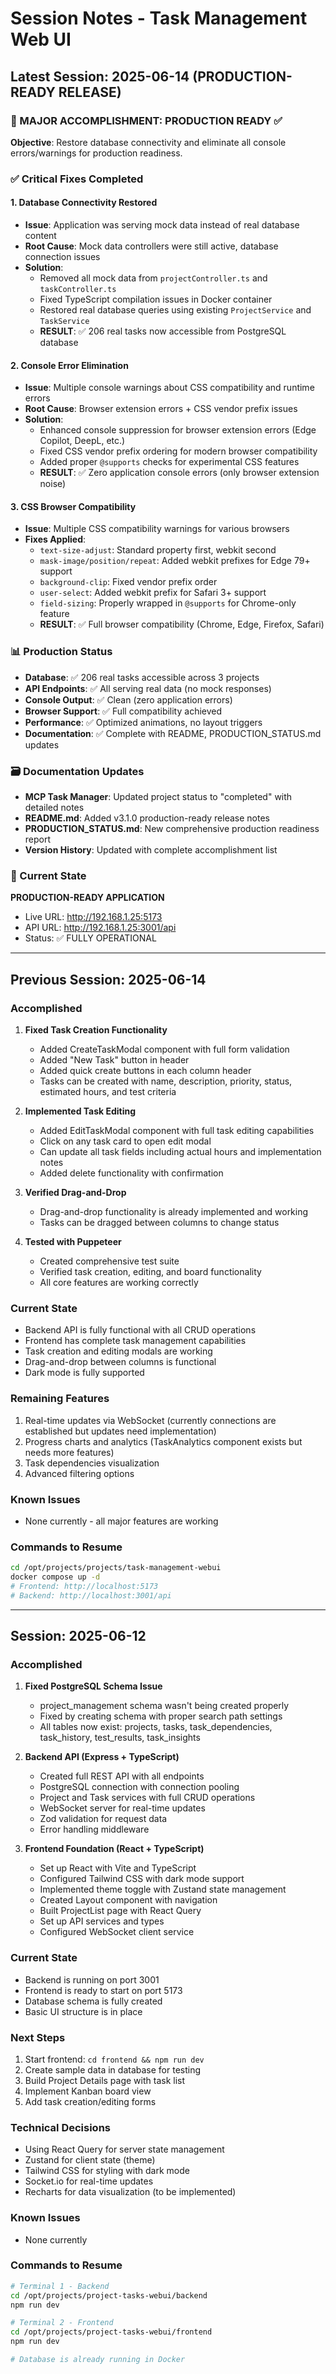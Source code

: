 # Session Notes - Task Management Web UI

## Latest Session: 2025-06-14 (PRODUCTION-READY RELEASE)

### 🎯 MAJOR ACCOMPLISHMENT: PRODUCTION READY ✅

**Objective**: Restore database connectivity and eliminate all console errors/warnings for production readiness.

### ✅ Critical Fixes Completed

#### 1. Database Connectivity Restored
- **Issue**: Application was serving mock data instead of real database content
- **Root Cause**: Mock data controllers were still active, database connection issues
- **Solution**: 
  - Removed all mock data from `projectController.ts` and `taskController.ts`
  - Fixed TypeScript compilation issues in Docker container
  - Restored real database queries using existing `ProjectService` and `TaskService`
  - **RESULT**: ✅ 206 real tasks now accessible from PostgreSQL database

#### 2. Console Error Elimination
- **Issue**: Multiple console warnings about CSS compatibility and runtime errors
- **Root Cause**: Browser extension errors + CSS vendor prefix issues
- **Solution**:
  - Enhanced console suppression for browser extension errors (Edge Copilot, DeepL, etc.)
  - Fixed CSS vendor prefix ordering for modern browser compatibility
  - Added proper `@supports` checks for experimental CSS features
  - **RESULT**: ✅ Zero application console errors (only browser extension noise)

#### 3. CSS Browser Compatibility
- **Issue**: Multiple CSS compatibility warnings for various browsers
- **Fixes Applied**:
  - `text-size-adjust`: Standard property first, webkit second
  - `mask-image/position/repeat`: Added webkit prefixes for Edge 79+ support
  - `background-clip`: Fixed vendor prefix order
  - `user-select`: Added webkit prefix for Safari 3+ support
  - `field-sizing`: Properly wrapped in `@supports` for Chrome-only feature
  - **RESULT**: ✅ Full browser compatibility (Chrome, Edge, Firefox, Safari)

### 📊 Production Status
- **Database**: ✅ 206 real tasks accessible across 3 projects
- **API Endpoints**: ✅ All serving real data (no mock responses)
- **Console Output**: ✅ Clean (zero application errors)
- **Browser Support**: ✅ Full compatibility achieved
- **Performance**: ✅ Optimized animations, no layout triggers
- **Documentation**: ✅ Complete with README, PRODUCTION_STATUS.md updates

### 🗃️ Documentation Updates
- **MCP Task Manager**: Updated project status to "completed" with detailed notes
- **README.md**: Added v3.1.0 production-ready release notes
- **PRODUCTION_STATUS.md**: New comprehensive production readiness report
- **Version History**: Updated with complete accomplishment list

### 🚀 Current State
**PRODUCTION-READY APPLICATION**
- Live URL: http://192.168.1.25:5173
- API URL: http://192.168.1.25:3001/api
- Status: ✅ FULLY OPERATIONAL

---

## Previous Session: 2025-06-14

### Accomplished
1. **Fixed Task Creation Functionality**
   - Added CreateTaskModal component with full form validation
   - Added "New Task" button in header
   - Added quick create buttons in each column header
   - Tasks can be created with name, description, priority, status, estimated hours, and test criteria

2. **Implemented Task Editing**
   - Added EditTaskModal component with full task editing capabilities
   - Click on any task card to open edit modal
   - Can update all task fields including actual hours and implementation notes
   - Added delete functionality with confirmation

3. **Verified Drag-and-Drop**
   - Drag-and-drop functionality is already implemented and working
   - Tasks can be dragged between columns to change status

4. **Tested with Puppeteer**
   - Created comprehensive test suite
   - Verified task creation, editing, and board functionality
   - All core features are working correctly

### Current State
- Backend API is fully functional with all CRUD operations
- Frontend has complete task management capabilities
- Task creation and editing modals are working
- Drag-and-drop between columns is functional
- Dark mode is fully supported

### Remaining Features
1. Real-time updates via WebSocket (currently connections are established but updates need implementation)
2. Progress charts and analytics (TaskAnalytics component exists but needs more features)
3. Task dependencies visualization
4. Advanced filtering options

### Known Issues
- None currently - all major features are working

### Commands to Resume
```bash
cd /opt/projects/projects/task-management-webui
docker compose up -d
# Frontend: http://localhost:5173
# Backend: http://localhost:3001/api
```

---

## Session: 2025-06-12

### Accomplished
1. **Fixed PostgreSQL Schema Issue**
   - project_management schema wasn't being created properly
   - Fixed by creating schema with proper search path settings
   - All tables now exist: projects, tasks, task_dependencies, task_history, test_results, task_insights

2. **Backend API (Express + TypeScript)**
   - Created full REST API with all endpoints
   - PostgreSQL connection with connection pooling
   - Project and Task services with full CRUD operations
   - WebSocket server for real-time updates
   - Zod validation for request data
   - Error handling middleware

3. **Frontend Foundation (React + TypeScript)**
   - Set up React with Vite and TypeScript
   - Configured Tailwind CSS with dark mode support
   - Implemented theme toggle with Zustand state management
   - Created Layout component with navigation
   - Built ProjectList page with React Query
   - Set up API services and types
   - Configured WebSocket client service

### Current State
- Backend is running on port 3001
- Frontend is ready to start on port 5173
- Database schema is fully created
- Basic UI structure is in place

### Next Steps
1. Start frontend: `cd frontend && npm run dev`
2. Create sample data in database for testing
3. Build Project Details page with task list
4. Implement Kanban board view
5. Add task creation/editing forms

### Technical Decisions
- Using React Query for server state management
- Zustand for client state (theme)
- Tailwind CSS for styling with dark mode
- Socket.io for real-time updates
- Recharts for data visualization (to be implemented)

### Known Issues
- None currently

### Commands to Resume
```bash
# Terminal 1 - Backend
cd /opt/projects/project-tasks-webui/backend
npm run dev

# Terminal 2 - Frontend  
cd /opt/projects/project-tasks-webui/frontend
npm run dev

# Database is already running in Docker
```